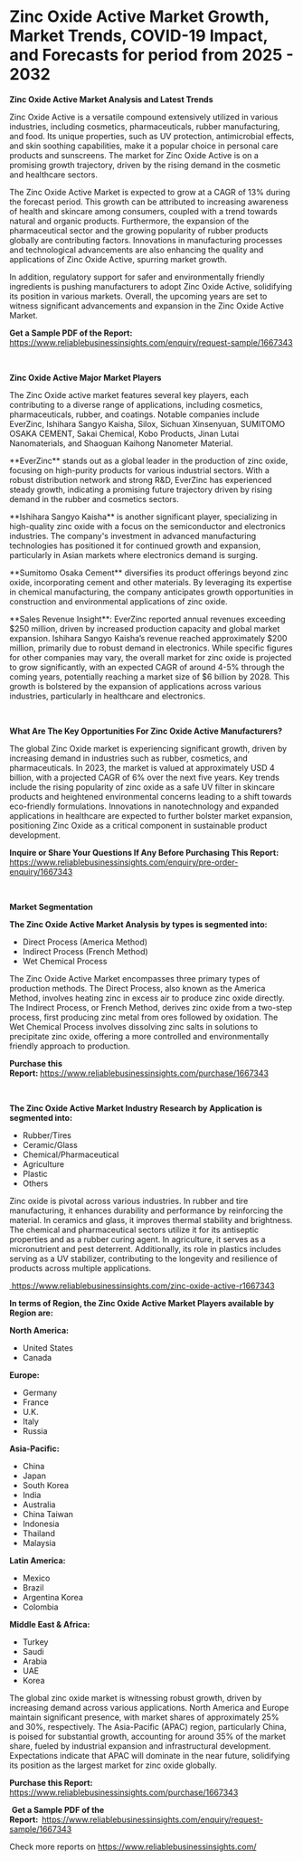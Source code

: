 <p><h1>Zinc Oxide Active Market Growth, Market Trends, COVID-19 Impact, and Forecasts for period from 2025 - 2032</h1></p><p><strong>Zinc Oxide Active Market Analysis and Latest Trends</strong></p>
<p><p>Zinc Oxide Active is a versatile compound extensively utilized in various industries, including cosmetics, pharmaceuticals, rubber manufacturing, and food. Its unique properties, such as UV protection, antimicrobial effects, and skin soothing capabilities, make it a popular choice in personal care products and sunscreens. The market for Zinc Oxide Active is on a promising growth trajectory, driven by the rising demand in the cosmetic and healthcare sectors.</p><p>The Zinc Oxide Active Market is expected to grow at a CAGR of 13% during the forecast period. This growth can be attributed to increasing awareness of health and skincare among consumers, coupled with a trend towards natural and organic products. Furthermore, the expansion of the pharmaceutical sector and the growing popularity of rubber products globally are contributing factors. Innovations in manufacturing processes and technological advancements are also enhancing the quality and applications of Zinc Oxide Active, spurring market growth. </p><p>In addition, regulatory support for safer and environmentally friendly ingredients is pushing manufacturers to adopt Zinc Oxide Active, solidifying its position in various markets. Overall, the upcoming years are set to witness significant advancements and expansion in the Zinc Oxide Active Market.</p></p>
<p><strong>Get a Sample PDF of the Report:&nbsp;</strong> <a href="https://www.reliablebusinessinsights.com/enquiry/request-sample/1667343?utm_campaign=2811&utm_medium=2&utm_source=Github&utm_content=ia&utm_term=02042025&utm_id=zinc-oxide-active">https://www.reliablebusinessinsights.com/enquiry/request-sample/1667343</a></p>
<p>&nbsp;</p>
<p><strong>Zinc Oxide Active Major Market Players</strong></p>
<p><p>The Zinc Oxide active market features several key players, each contributing to a diverse range of applications, including cosmetics, pharmaceuticals, rubber, and coatings. Notable companies include EverZinc, Ishihara Sangyo Kaisha, Silox, Sichuan Xinsenyuan, SUMITOMO OSAKA CEMENT, Sakai Chemical, Kobo Products, Jinan Lutai Nanomaterials, and Shaoguan Kaihong Nanometer Material.</p><p>**EverZinc** stands out as a global leader in the production of zinc oxide, focusing on high-purity products for various industrial sectors. With a robust distribution network and strong R&D, EverZinc has experienced steady growth, indicating a promising future trajectory driven by rising demand in the rubber and cosmetics sectors.</p><p>**Ishihara Sangyo Kaisha** is another significant player, specializing in high-quality zinc oxide with a focus on the semiconductor and electronics industries. The company's investment in advanced manufacturing technologies has positioned it for continued growth and expansion, particularly in Asian markets where electronics demand is surging.</p><p>**Sumitomo Osaka Cement** diversifies its product offerings beyond zinc oxide, incorporating cement and other materials. By leveraging its expertise in chemical manufacturing, the company anticipates growth opportunities in construction and environmental applications of zinc oxide.</p><p>**Sales Revenue Insight**: EverZinc reported annual revenues exceeding $250 million, driven by increased production capacity and global market expansion. Ishihara Sangyo Kaisha’s revenue reached approximately $200 million, primarily due to robust demand in electronics. While specific figures for other companies may vary, the overall market for zinc oxide is projected to grow significantly, with an expected CAGR of around 4-5% through the coming years, potentially reaching a market size of $6 billion by 2028. This growth is bolstered by the expansion of applications across various industries, particularly in healthcare and electronics.</p></p>
<p>&nbsp;</p>
<p><strong>What Are The Key Opportunities For Zinc Oxide Active Manufacturers?</strong></p>
<p><p>The global Zinc Oxide market is experiencing significant growth, driven by increasing demand in industries such as rubber, cosmetics, and pharmaceuticals. In 2023, the market is valued at approximately USD 4 billion, with a projected CAGR of 6% over the next five years. Key trends include the rising popularity of zinc oxide as a safe UV filter in skincare products and heightened environmental concerns leading to a shift towards eco-friendly formulations. Innovations in nanotechnology and expanded applications in healthcare are expected to further bolster market expansion, positioning Zinc Oxide as a critical component in sustainable product development.</p></p>
<p><strong>Inquire or Share Your Questions If Any Before Purchasing This Report:</strong> <a href="https://www.reliablebusinessinsights.com/enquiry/pre-order-enquiry/1667343?utm_campaign=2811&utm_medium=2&utm_source=Github&utm_content=ia&utm_term=02042025&utm_id=zinc-oxide-active">https://www.reliablebusinessinsights.com/enquiry/pre-order-enquiry/1667343</a></p>
<p>&nbsp;</p>
<p><strong>Market Segmentation</strong></p>
<p><strong>The Zinc Oxide Active Market Analysis by types is segmented into:</strong></p>
<p><ul><li>Direct Process (America Method)</li><li>Indirect Process (French Method)</li><li>Wet Chemical Process</li></ul></p>
<p><p>The Zinc Oxide Active Market encompasses three primary types of production methods. The Direct Process, also known as the America Method, involves heating zinc in excess air to produce zinc oxide directly. The Indirect Process, or French Method, derives zinc oxide from a two-step process, first producing zinc metal from ores followed by oxidation. The Wet Chemical Process involves dissolving zinc salts in solutions to precipitate zinc oxide, offering a more controlled and environmentally friendly approach to production.</p></p>
<p><strong>Purchase this Report:&nbsp;</strong><a href="https://www.reliablebusinessinsights.com/purchase/1667343?utm_campaign=2811&utm_medium=2&utm_source=Github&utm_content=ia&utm_term=02042025&utm_id=zinc-oxide-active">https://www.reliablebusinessinsights.com/purchase/1667343</a></p>
<p>&nbsp;</p>
<p><strong>The Zinc Oxide Active Market Industry Research by Application is segmented into:</strong></p>
<p><ul><li>Rubber/Tires</li><li>Ceramic/Glass</li><li>Chemical/Pharmaceutical</li><li>Agriculture</li><li>Plastic</li><li>Others</li></ul></p>
<p><p>Zinc oxide is pivotal across various industries. In rubber and tire manufacturing, it enhances durability and performance by reinforcing the material. In ceramics and glass, it improves thermal stability and brightness. The chemical and pharmaceutical sectors utilize it for its antiseptic properties and as a rubber curing agent. In agriculture, it serves as a micronutrient and pest deterrent. Additionally, its role in plastics includes serving as a UV stabilizer, contributing to the longevity and resilience of products across multiple applications.</p></p>
<p><a href="https://www.reliablebusinessinsights.com/zinc-oxide-active-r1667343?utm_campaign=2811&utm_medium=2&utm_source=Github&utm_content=ia&utm_term=02042025&utm_id=zinc-oxide-active">&nbsp;https://www.reliablebusinessinsights.com/zinc-oxide-active-r1667343</a></p>
<p><strong>In terms of Region, the Zinc Oxide Active Market Players available by Region are:</strong></p>
<p>
    <p> <strong> North America: </strong>
        <ul>
            <li>United States</li>
            <li>Canada</li>
        </ul>
        </p> 
    <p> <strong> Europe: </strong>
        <ul>
            <li>Germany</li>
            <li>France</li>
            <li>U.K.</li>
            <li>Italy</li>
            <li>Russia</li>
        </ul>
        </p> 
    <p> <strong> Asia-Pacific: </strong>
        <ul>
            <li>China</li>
            <li>Japan</li>
            <li>South Korea</li>
            <li>India</li>
            <li>Australia</li>
            <li>China Taiwan</li>
            <li>Indonesia</li>
            <li>Thailand</li>
            <li>Malaysia</li>
        </ul>
        </p> 
    <p> <strong> Latin America: </strong>
        <ul>
            <li>Mexico</li>
            <li>Brazil</li>
            <li>Argentina Korea</li>
            <li>Colombia</li>
        </ul>
        </p> 
    <p> <strong> Middle East & Africa: </strong>
        <ul>
            <li>Turkey</li>
            <li>Saudi</li>
            <li>Arabia</li>
            <li>UAE</li>
            <li>Korea</li>
        </ul>
    </p>
    </p>
<p><p>The global zinc oxide market is witnessing robust growth, driven by increasing demand across various applications. North America and Europe maintain significant presence, with market shares of approximately 25% and 30%, respectively. The Asia-Pacific (APAC) region, particularly China, is poised for substantial growth, accounting for around 35% of the market share, fueled by industrial expansion and infrastructural development. Expectations indicate that APAC will dominate in the near future, solidifying its position as the largest market for zinc oxide globally.</p></p>
<p><strong>Purchase this Report: </strong><a href="https://www.reliablebusinessinsights.com/purchase/1667343?utm_campaign=2811&utm_medium=2&utm_source=Github&utm_content=ia&utm_term=02042025&utm_id=zinc-oxide-active">https://www.reliablebusinessinsights.com/purchase/1667343</a></p>
<p>&nbsp;<strong>Get a Sample PDF of the Report:&nbsp;&nbsp;</strong><a href="https://www.reliablebusinessinsights.com/enquiry/request-sample/1667343?utm_campaign=2811&utm_medium=2&utm_source=Github&utm_content=ia&utm_term=02042025&utm_id=zinc-oxide-active">https://www.reliablebusinessinsights.com/enquiry/request-sample/1667343</a></p>
<p><strong></strong></p>
<p>Check more reports on <a href="https://www.reliablebusinessinsights.com/?utm_campaign=2811&utm_medium=2&utm_source=Github&utm_content=ia&utm_term=02042025&utm_id=zinc-oxide-active">https://www.reliablebusinessinsights.com/</a></p>
